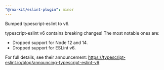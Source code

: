 ```yaml
---
"@rnx-kit/eslint-plugin": minor
---
```


Bumped typescript-eslint to v6.

typescript-eslint v6 contains breaking changes! The most notable ones are:

- Dropped support for Node 12 and 14.
- Dropped support for ESLint v6.

For full details, see their announcement:
https://typescript-eslint.io/blog/announcing-typescript-eslint-v6
